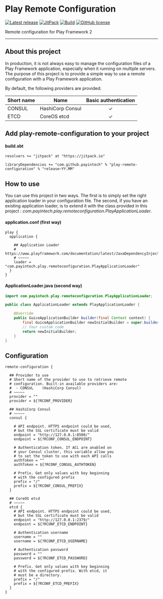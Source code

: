 # Play Remote Configuration


[![Latest release](https://img.shields.io/badge/latest_release-17.08-orange.svg)](https://github.com/payintech/play-remote-configuration/releases)
[![JitPack](https://jitpack.io/v/payintech/play-remote-configuration.svg)](https://jitpack.io/#payintech/play-remote-configuration)
[![Build](https://img.shields.io/travis-ci/payintech/play-remote-configuration.svg?branch=master&style=flat)](https://travis-ci.org/payintech/play-remote-configuration)
[![GitHub license](https://img.shields.io/badge/license-MIT-blue.svg)](https://raw.githubusercontent.com/payintech/play-remote-configuration/master/LICENSE)

Remote configuration for Play Framework 2
*****

## About this project
In production, it is not always easy to manage the configuration files of a
Play Framework application, especially when it running on multiple servers.
The purpose of this project is to provide a simple way to use a remote
configuration with a Play Framework application.


By default, the following providers are provided:

| Short name | Name             |  Basic authentication  |
|------------|------------------|:----------------------:|
| CONSUL     | HashiCorp Consul |           ✓            |
| ETCD       | CoreOS etcd      |           ✓            |


## Add play-remote-configuration to your project

#### build.sbt

```sbtshell
resolvers += "jitpack" at "https://jitpack.io"

libraryDependencies += "com.github.payintech" % "play-remote-configuration" % "release~YY.MM"
```


## How to use

You can use this project in two ways. The first is to simply set the right
application loader in your configuration file. The second, if you have an
existing application loader, is to extend it with the class provided in this
project : _com.payintech.play.remoteconfiguration.PlayApplicationLoader_.

#### application.conf (first way)

```hocon
play {
  application {

    ## Application Loader
    # https://www.playframework.com/documentation/latest/JavaDependencyInjection
    # ~~~~~
    loader = "com.payintech.play.remoteconfiguration.PlayApplicationLoader"
  }
}
```

#### ApplicationLoader.java (second way)

```java
import com.payintech.play.remoteconfiguration.PlayApplicationLoader;

public class ApplicationLoader extends PlayApplicationLoader {

    @Override
    public GuiceApplicationBuilder builder(final Context context) {
        final GuiceApplicationBuilder newInitialBuilder = super.builder();
        // Your custom code
        return newInitialBuilder;
    }
}
```


## Configuration

```hocon
remote-configuration {

  ## Provider to use
  # Short name of the provider to use to retrieve remote
  # configuration. Built-in available providers are:
  #  - CONSUL    (HashiCorp Consul)
  # ~~~~~
  provider = ""
  provider = ${?RCONF_PROVIDER}

  ## HashiCorp Consul
  # ~~~~~
  consul {
  
    # API endpoint. HTTPS endpoint could be used,
    # but the SSL certificate must be valid
    endpoint = "http://127.0.0.1:8500/"
    endpoint = ${?RCONF_CONSUL_ENDPOINT}
    
    # Authentication token. If ACL are anabled on
    # your Consul cluster, this variable allow you
    # to set the token to use with each API calls
    authToken = ""
    authToken = ${?RCONF_CONSUL_AUTHTOKEN}
    
    # Prefix. Get only values with key beginning
    # with the configured prefix
    prefix = "/"
    prefix = ${?RCONF_CONSUL_PREFIX}
  }
  
  ## CoreOS etcd
  # ~~~~~
  etcd {
    # API endpoint. HTTPS endpoint could be used,
    # but the SSL certificate must be valid
    endpoint = "http://127.0.0.1:2379/"
    endpoint = ${?RCONF_ETCD_ENDPOINT}

    # Authentication username
    username = ""
    username = ${?RCONF_ETCD_USERNAME}

    # Authentication password
    password = ""
    password = ${?RCONF_ETCD_PASSWORD}

    # Prefix. Get only values with key beginning
    # with the configured prefix. With etcd, it
    # must be a directory.
    prefix = "/"
    prefix = ${?RCONF_ETCD_PREFIX}
  }  
}
```
